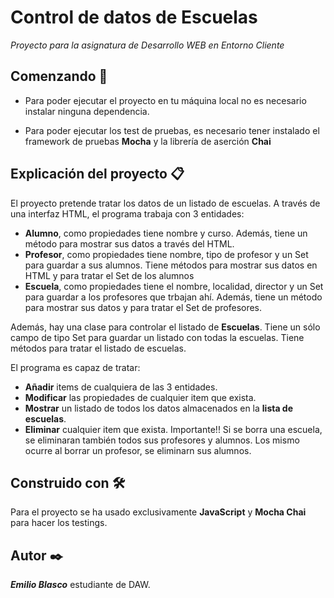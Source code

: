 # Control de datos de Escuelas

*Proyecto para la asignatura de Desarrollo WEB en Entorno Cliente*

## Comenzando 🚀

* Para poder ejecutar el proyecto en tu máquina local no es necesario instalar ninguna dependencia.

* Para poder ejecutar los test de pruebas, es necesario tener instalado el framework de pruebas **Mocha** y la librería de aserción **Chai**

## Explicación del proyecto 📋

El proyecto pretende tratar los datos de un listado de escuelas. A través de una interfaz HTML, el programa trabaja con 3 entidades:
- **Alumno**, como propiedades tiene nombre y curso. Además, tiene un método para mostrar sus datos a través del HTML.
- **Profesor**, como propiedades tiene nombre, tipo de profesor y un Set para guardar a sus alumnos. Tiene métodos para mostrar sus datos en HTML y para tratar el Set de los alumnos
- **Escuela**, como propiedades tiene el nombre, localidad, director y un Set para guardar a los profesores que trbajan ahí. Además, tiene un método para mostrar sus datos y para tratar el Set de profesores.

Además, hay una clase para controlar el listado de **Escuelas**. Tiene un sólo campo de tipo Set para guardar un listado con todas la escuelas. Tiene métodos para tratar el listado de escuelas.

El programa es capaz de tratar:
- **Añadir** items de cualquiera de las 3 entidades.
- **Modificar** las propiedades de cualquier item que exista.
- **Mostrar** un listado de todos los datos almacenados en la **lista de escuelas**. 
- **Eliminar** cualquier item que exista. Importante!! Si se borra una escuela, se eliminaran también todos sus profesores y alumnos. Los mismo ocurre al borrar un profesor, se eliminarn sus alumnos.

## Construido con 🛠️
Para el proyecto se ha usado exclusivamente **JavaScript** y **Mocha Chai** para hacer los testings.

## Autor ✒️
***Emilio Blasco*** estudiante de DAW.


